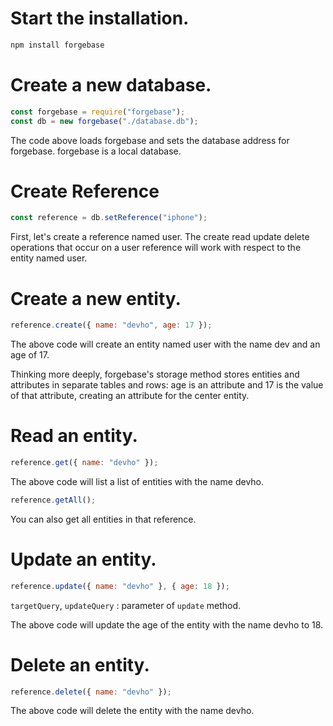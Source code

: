 # Start the installation.

```javascript
npm install forgebase
```

# Create a new database.

```javascript
const forgebase = require("forgebase");
const db = new forgebase("./database.db");
```

The code above loads forgebase and sets the database address for forgebase. forgebase is a local database.

# Create Reference

```javascript
const reference = db.setReference("iphone");
```

First, let's create a reference named user. The create read update delete operations that occur on a user reference will work with respect to the entity named user.

# Create a new entity.

```javascript
reference.create({ name: "devho", age: 17 });
```

The above code will create an entity named user with the name dev and an age of 17.

Thinking more deeply, forgebase's storage method stores entities and attributes in separate tables and rows: age is an attribute and 17 is the value of that attribute, creating an attribute for the center entity.

# Read an entity.

```javascript
reference.get({ name: "devho" });
```

The above code will list a list of entities with the name devho.

```javascript
reference.getAll();
```

You can also get all entities in that reference.

# Update an entity.

```javascript
reference.update({ name: "devho" }, { age: 18 });
```

`targetQuery`, `updateQuery` : parameter of `update` method.

The above code will update the age of the entity with the name devho to 18.

# Delete an entity.

```javascript
reference.delete({ name: "devho" });
```

The above code will delete the entity with the name devho.

